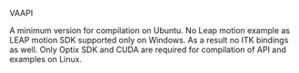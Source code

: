 VAAPI

A minimum version for compilation on Ubuntu.
No Leap motion example as LEAP motion SDK supported only on Windows. As a result no ITK bindings as well.
Only Optix SDK and CUDA are required for compilation of API and examples on Linux.

